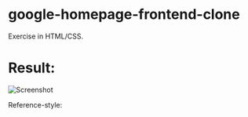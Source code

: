 # google-homepage-frontend-clone

Exercise in HTML/CSS. 

# Result:

 
![](https://github.com/adam-p/markdown-here/raw/master/screenie "Screenshot")

Reference-style: 